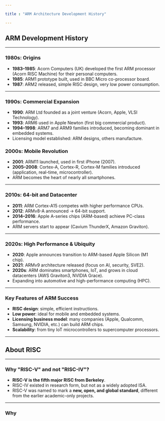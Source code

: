 ```yaml
---

title : "ARM Architecture Development History"

---
```


## ARM Development History

---

### 1980s: Origins
- **1983–1985**: Acorn Computers (UK) developed the first ARM processor (Acorn RISC Machine) for their personal computers.
- **1985**: ARM1 prototype built, used in BBC Micro co-processor board.
- **1987**: ARM2 released, simple RISC design, very low power consumption.

---

### 1990s: Commercial Expansion
- **1990**: ARM Ltd founded as a joint venture (Acorn, Apple, VLSI Technology).
- **1993**: ARM6 used in Apple Newton (first big commercial product).
- **1994–1998**: ARM7 and ARM9 families introduced, becoming dominant in embedded systems.
- Licensing model established: ARM designs, others manufacture.

### 2000s: Mobile Revolution
- **2001**: ARM11 launched, used in first iPhone (2007).
- **2005–2008**: Cortex-A, Cortex-R, Cortex-M families introduced (application, real-time, microcontroller).
- ARM becomes the heart of nearly all smartphones.

---

### 2010s: 64-bit and Datacenter
- **2011**: ARM Cortex-A15 competes with higher performance CPUs.
- **2012**: ARMv8-A announced → 64-bit support.
- **2014–2016**: Apple A-series chips (ARM-based) achieve PC-class performance.
- ARM servers start to appear (Cavium ThunderX, Amazon Graviton).

---

### 2020s: High Performance & Ubiquity
- **2020**: Apple announces transition to ARM-based Apple Silicon (M1 chip).
- **2021**: ARMv9 architecture released (focus on AI, security, SVE2).
- **2020s**: ARM dominates smartphones, IoT, and grows in cloud datacenters (AWS Graviton3, NVIDIA Grace).
- Expanding into automotive and high-performance computing (HPC).

---

### Key Features of ARM Success
- **RISC design**: simple, efficient instructions.
- **Low power**: ideal for mobile and embedded systems.
- **Licensing business model**: many companies (Apple, Qualcomm, Samsung, NVIDIA, etc.) can build ARM chips.
- **Scalability**: from tiny IoT microcontrollers to supercomputer processors.

---

## About RISC

---

### Why "RISC-V" and not "RISC-IV"?
- **RISC-V is the fifth major RISC from Berkeley**.  
- RISC-IV existed in research form, but not as a widely adopted ISA.  
- RISC-V was named to mark a **new, open, and global standard**, different from the earlier academic-only projects.

---

### Why 
